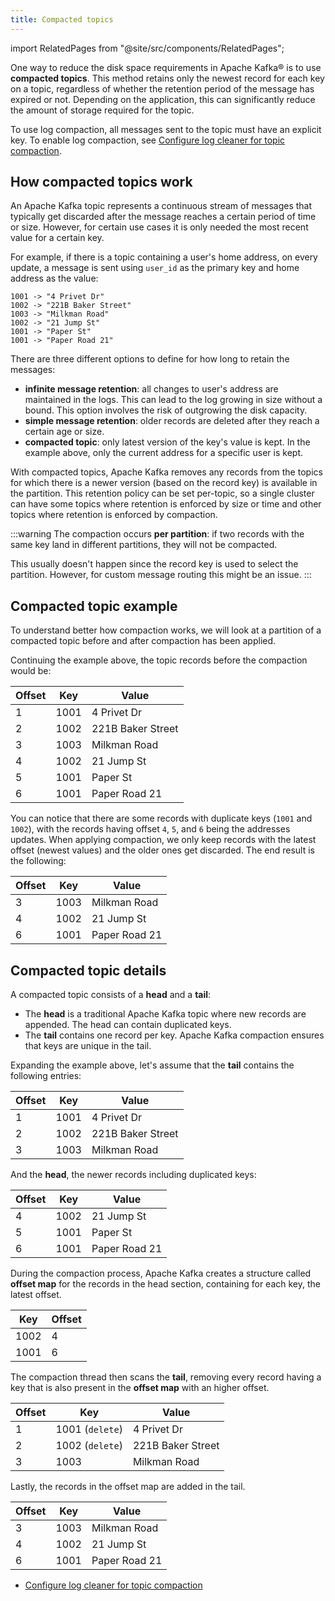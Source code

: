 ```yaml
---
title: Compacted topics
---
```


import RelatedPages from "@site/src/components/RelatedPages";

One way to reduce the disk space requirements in Apache Kafka® is to use **compacted topics**.
This method retains only the newest record
for each key on a topic, regardless of whether the retention period of
the message has expired or not. Depending on the application, this can
significantly reduce the amount of storage required for the topic.

To use log compaction, all messages sent to the topic must have
an explicit key. To enable log compaction, see
[Configure log cleaner for topic compaction][url].

## How compacted topics work

An Apache Kafka topic represents a continuous stream of messages that
typically get discarded after the message reaches a certain period of
time or size. However, for certain use cases it is only needed the most
recent value for a certain key.

For example, if there is a topic containing a user's home address, on
every update, a message is sent using `user_id` as the primary key and
home address as the value:

```text
1001 -> "4 Privet Dr"
1002 -> "221B Baker Street"
1003 -> "Milkman Road"
1002 -> "21 Jump St"
1001 -> "Paper St"
1001 -> "Paper Road 21"
```

There are three different options to define for how long to retain the
messages:

-   **infinite message retention**: all changes to user's address are
    maintained in the logs. This can lead to the log growing in size
    without a bound. This option involves the risk of outgrowing the
    disk capacity.
-   **simple message retention**: older records are deleted after they
    reach a certain age or size.
-   **compacted topic**: only latest version of the key's value is
    kept. In the example above, only the current address for a specific
    user is kept.

With compacted topics, Apache Kafka removes any records from the topics
for which there is a newer version (based on the record key) is
available in the partition. This retention policy can be set per-topic,
so a single cluster can have some topics where retention is enforced by
size or time and other topics where retention is enforced by compaction.

:::warning
The compaction occurs **per partition**: if two records with the same
key land in different partitions, they will not be compacted.

This usually doesn't happen since the record key is used to select the
partition. However, for custom message routing this might be an issue.
:::

## Compacted topic example

To understand better how compaction works, we will look at a partition
of a compacted topic before and after compaction has been applied.

Continuing the example above, the topic records before the compaction
would be:

<!-- vale off -->

| Offset | Key  | Value             |
| ------ | ---- | ----------------- |
| 1      | 1001 | 4 Privet Dr       |
| 2      | 1002 | 221B Baker Street |
| 3      | 1003 | Milkman Road      |
| 4      | 1002 | 21 Jump St        |
| 5      | 1001 | Paper St          |
| 6      | 1001 | Paper Road 21     |

You can notice that there are some records with duplicate keys (`1001`
and `1002`), with the records having offset `4`, `5`, and `6` being the
addresses updates. When applying compaction, we only keep records with
the latest offset (newest values) and the older ones get discarded. The
end result is the following:

| Offset | Key  | Value         |
| ------ | ---- | ------------- |
| 3      | 1003 | Milkman Road  |
| 4      | 1002 | 21 Jump St    |
| 6      | 1001 | Paper Road 21 |

## Compacted topic details

A compacted topic consists of a **head** and a **tail**:

-   The **head** is a traditional Apache Kafka topic where new records
    are appended. The head can contain duplicated keys.
-   The **tail** contains one record per key. Apache Kafka compaction
    ensures that keys are unique in the tail.

Expanding the example above, let's assume that the **tail** contains the
following entries:

| Offset | Key  | Value             |
| ------ | ---- | ----------------- |
| 1      | 1001 | 4 Privet Dr       |
| 2      | 1002 | 221B Baker Street |
| 3      | 1003 | Milkman Road      |

And the **head**, the newer records including duplicated keys:

| Offset | Key  | Value         |
| ------ | ---- | ------------- |
| 4      | 1002 | 21 Jump St    |
| 5      | 1001 | Paper St      |
| 6      | 1001 | Paper Road 21 |

During the compaction process, Apache Kafka creates a structure called
**offset map** for the records in the head section, containing for each
key, the latest offset.

| Key  | Offset |
| ---- | ------ |
| 1002 | 4      |
| 1001 | 6      |

The compaction thread then scans the **tail**, removing every record
having a key that is also present in the **offset map** with an higher
offset.

| Offset | Key             | Value             |
| ------ | --------------- | ----------------- |
| 1      | 1001 (`delete`) | 4 Privet Dr       |
| 2      | 1002 (`delete`) | 221B Baker Street |
| 3      | 1003            | Milkman Road      |

Lastly, the records in the offset map are added in the tail.

| Offset | Key  | Value         |
| ------ | ---- | ------------- |
| 3      | 1003 | Milkman Road  |
| 4      | 1002 | 21 Jump St    |
| 6      | 1001 | Paper Road 21 |

<!-- vale on -->

<RelatedPages/>

- [Configure log cleaner for topic compaction][url]

[url]:/docs/products/kafka/howto/configure-log-cleaner
